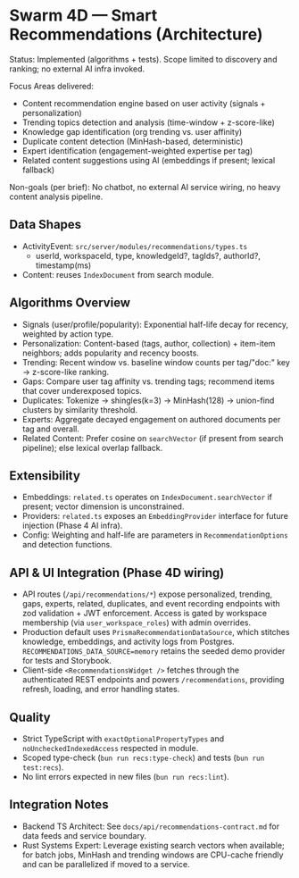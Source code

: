 # Swarm 4D — Smart Recommendations (Architecture)

Status: Implemented (algorithms + tests). Scope limited to discovery and ranking; no external AI infra invoked.

Focus Areas delivered:
- Content recommendation engine based on user activity (signals + personalization)
- Trending topics detection and analysis (time-window + z-score-like)
- Knowledge gap identification (org trending vs. user affinity)
- Duplicate content detection (MinHash-based, deterministic)
- Expert identification (engagement-weighted expertise per tag)
- Related content suggestions using AI (embeddings if present; lexical fallback)

Non-goals (per brief): No chatbot, no external AI service wiring, no heavy content analysis pipeline.

## Data Shapes

- ActivityEvent: `src/server/modules/recommendations/types.ts`
  - userId, workspaceId, type, knowledgeId?, tagIds?, authorId?, timestamp(ms)
- Content: reuses `IndexDocument` from search module.

## Algorithms Overview

- Signals (user/profile/popularity): Exponential half-life decay for recency, weighted by action type.
- Personalization: Content-based (tags, author, collection) + item-item neighbors; adds popularity and recency boosts.
- Trending: Recent window vs. baseline window counts per tag/"doc:" key → z-score-like ranking.
- Gaps: Compare user tag affinity vs. trending tags; recommend items that cover underexposed topics.
- Duplicates: Tokenize → shingles(k=3) → MinHash(128) → union-find clusters by similarity threshold.
- Experts: Aggregate decayed engagement on authored documents per tag and overall.
- Related Content: Prefer cosine on `searchVector` (if present from search pipeline); else lexical overlap fallback.

## Extensibility

- Embeddings: `related.ts` operates on `IndexDocument.searchVector` if present; vector dimension is unconstrained.
- Providers: `related.ts` exposes an `EmbeddingProvider` interface for future injection (Phase 4 AI infra).
- Config: Weighting and half-life are parameters in `RecommendationOptions` and detection functions.

## API & UI Integration (Phase 4D wiring)

- API routes (`/api/recommendations/*`) expose personalized, trending, gaps, experts, related, duplicates, and event recording endpoints with zod validation + JWT enforcement. Access is gated by workspace membership (via `user_workspace_roles`) with admin overrides.
- Production default uses `PrismaRecommendationDataSource`, which stitches knowledge, embeddings, and activity logs from Postgres. `RECOMMENDATIONS_DATA_SOURCE=memory` retains the seeded demo provider for tests and Storybook.
- Client-side `<RecommendationsWidget />` fetches through the authenticated REST endpoints and powers `/recommendations`, providing refresh, loading, and error handling states.

## Quality

- Strict TypeScript with `exactOptionalPropertyTypes` and `noUncheckedIndexedAccess` respected in module.
- Scoped type-check (`bun run recs:type-check`) and tests (`bun run test:recs`).
- No lint errors expected in new files (`bun run recs:lint`).

## Integration Notes

- Backend TS Architect: See `docs/api/recommendations-contract.md` for data feeds and service boundary.
- Rust Systems Expert: Leverage existing search vectors when available; for batch jobs, MinHash and trending windows are CPU-cache friendly and can be parallelized if moved to a service.
